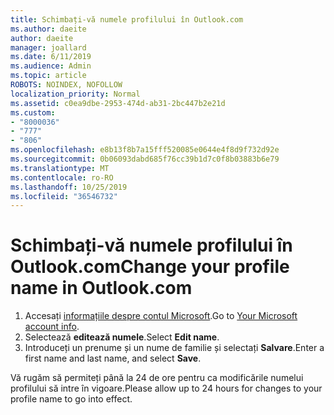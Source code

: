 ```yaml
---
title: Schimbați-vă numele profilului în Outlook.com
ms.author: daeite
author: daeite
manager: joallard
ms.date: 6/11/2019
ms.audience: Admin
ms.topic: article
ROBOTS: NOINDEX, NOFOLLOW
localization_priority: Normal
ms.assetid: c0ea9dbe-2953-474d-ab31-2bc447b2e21d
ms.custom:
- "8000036"
- "777"
- "806"
ms.openlocfilehash: e8b13f8b7a15fff520085e0644e4f8d9f732d92e
ms.sourcegitcommit: 0b06093dabd685f76cc39b1d7c0f8b03883b6e79
ms.translationtype: MT
ms.contentlocale: ro-RO
ms.lasthandoff: 10/25/2019
ms.locfileid: "36546732"
---
```

# <a name="change-your-profile-name-in-outlookcom"></a><span data-ttu-id="3117d-102">Schimbați-vă numele profilului în Outlook.com</span><span class="sxs-lookup"><span data-stu-id="3117d-102">Change your profile name in Outlook.com</span></span>

1. <span data-ttu-id="3117d-103">Accesați [informațiile despre contul Microsoft](https://go.microsoft.com/fwlink/p/?linkid=860841).</span><span class="sxs-lookup"><span data-stu-id="3117d-103">Go to [Your Microsoft account info](https://go.microsoft.com/fwlink/p/?linkid=860841).</span></span>
2. <span data-ttu-id="3117d-104">Selectează **editează numele**.</span><span class="sxs-lookup"><span data-stu-id="3117d-104">Select **Edit name**.</span></span>
3. <span data-ttu-id="3117d-105">Introduceți un prenume și un nume de familie și selectați **Salvare**.</span><span class="sxs-lookup"><span data-stu-id="3117d-105">Enter a first name and last name, and select **Save**.</span></span>

<span data-ttu-id="3117d-106">Vă rugăm să permiteți până la 24 de ore pentru ca modificările numelui profilului să intre în vigoare.</span><span class="sxs-lookup"><span data-stu-id="3117d-106">Please allow up to 24 hours for changes to your profile name to go into effect.</span></span>